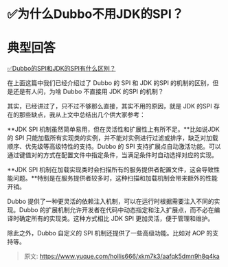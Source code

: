 # ✅为什么Dubbo不用JDK的SPI？

# 典型回答


[✅Dubbo的SPI和JDK的SPI有什么区别？](https://www.yuque.com/hollis666/xkm7k3/eu2hm5yzpmo51kwg)



在上面这篇中我们已经介绍过了 Dubbo 的 SPI 和 JDK 的SPI 的机制的区别，但是还是有人问，为啥 Dubbo 不直接用 JDK 的SPI 的机制？



其实，已经讲过了，只不过不够那么直接，其实不用的原因，就是 JDK 的SPI 存在的那些缺点，我从上文中总结出几个供大家参考：



**JDK SPI 机制虽然简单易用，但在灵活性和扩展性上有所不足。**比如说JDK的 SPI 只能加载所有实现类的实例，并不能对实例进行过滤或排序，缺乏对加载顺序、优先级等高级特性的支持。Dubbo 的 SPI 支持扩展点自动激活功能。可以通过键值对的方式在配置文件中指定条件，当满足条件时自动选择对应的实现。



**JDK SPI 机制在加载实现类时会扫描所有的服务提供者配置文件，这会导致性能问题。**特别是在服务提供者较多时，这种扫描和加载机制会带来额外的性能开销。



Dubbo 提供了一种更灵活的依赖注入机制，可以在运行时根据需要注入不同的实现。Dubbo 的扩展机制允许开发者在代码中动态指定和注入扩展点，而不必在编译时确定所有的实现类。这种方式相比 JDK SPI 更加灵活，便于管理和维护。



除此之外，Dubbo 自定义的 SPI 机制还提供了一些高级功能。比如对 AOP 的支持等。



> 原文: <https://www.yuque.com/hollis666/xkm7k3/aafqk5dmn9h8q4ka>